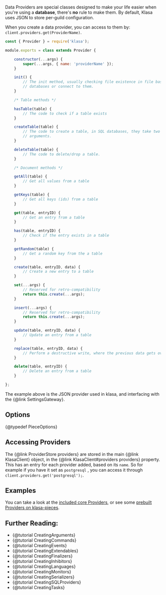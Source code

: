 Data Providers are special classes designed to make your life easier when you're
using a **database**, there's **no** rule to make them. By default, Klasa uses
JSON to store per-guild configuration.

When you create a data provider, you can access to them by: `client.providers.get(ProviderName)`.

```javascript
const { Provider } = require('klasa');

module.exports = class extends Provider {

	constructor(...args) {
		super(...args, { name: 'providerName' });
	}

	init() {
		// The init method, usually checking file existence in file based
		// databases or connect to them.
	}

	/* Table methods */

	hasTable(table) {
		// The code to check if a table exists
	}

	createTable(table) {
		// The code to create a table, in SQL databases, they take two
		// arguments.
	}

	deleteTable(table) {
		// The code to delete/drop a table.
	}

	/* Document methods */

	getAll(table) {
		// Get all values from a table
	}

	getKeys(table) {
		// Get all keys (ids) from a table
	}

	get(table, entryID) {
		// Get an entry from a table
	}

	has(table, entryID) {
		// Check if the entry exists in a table
	}

	getRandom(table) {
		// Get a random key from the a table
	}

	create(table, entryID, data) {
		// Create a new entry to a table
	}

	set(...args) {
		// Reserved for retro-compatibility
		return this.create(...args);
	}

	insert(...args) {
		// Reserved for retro-compatibility
		return this.create(...args);
	}

	update(table, entryID, data) {
		// Update an entry from a table
	}

	replace(table, entryID, data) {
		// Perform a destructive write, where the previous data gets overwritten by the new one
	}

	delete(table, entryID) {
		// Delete an entry from a table
	}

};

```

The example above is the JSON provider used in klasa, and interfacing with the {@link SettingsGateway}.

## Options

{@typedef PieceOptions}

## Accessing Providers

The {@link ProviderStore providers} are stored in the main {@link KlasaClient} object, in the {@link KlasaClient#providers providers} property. This has an entry
for each provider added, based on its `name`. So for example if you have it set as
`postgresql` , you can access it through `client.providers.get('postgresql');`.

## Examples

You can take a look at the [included core Providers](https://github.com/dirigeants/klasa/tree/{branch}/src/providers), or see some [prebuilt Providers on klasa-pieces](https://github.com/dirigeants/klasa-pieces/tree/master/providers).

## Further Reading:

- {@tutorial CreatingArguments}
- {@tutorial CreatingCommands}
- {@tutorial CreatingEvents}
- {@tutorial CreatingExtendables}
- {@tutorial CreatingFinalizers}
- {@tutorial CreatingInhibitors}
- {@tutorial CreatingLanguages}
- {@tutorial CreatingMonitors}
- {@tutorial CreatingSerializers}
- {@tutorial CreatingSQLProviders}
- {@tutorial CreatingTasks}
